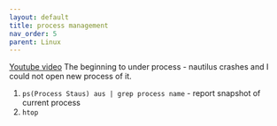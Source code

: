 ```yaml
---
layout: default
title: process management 
nav_order: 5 
parent: Linux
---
```


[Youtube video](https://www.youtube.com/watch?v=lP7xoqkqDZQ&list=PLtK75qxsQaMKLUENMaPlD_O2qS8ZBGjuy&index=2)
The beginning to under process - nautilus crashes and I could not open new process of it.
1. `ps(Process Staus) aus | grep process name` - report snapshot of current process	 
2. `htop`



